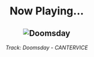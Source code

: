 <div align="center"> 
<h1>Now Playing...</h1>

![Doomsday](https://i.scdn.co/image/ab67616d00001e0267cecb825b7f756249ad7224)
--
_<p>Track: Doomsday - CANTERVICE </p>_
</div>
